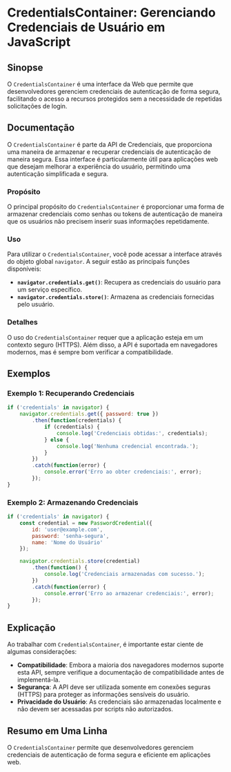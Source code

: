 <!--
Meta Description: # CredentialsContainer: Gerenciando Credenciais de Usuário em JavaScript ## Sinopse O `CredentialsContainer` é uma interface da Web que permite que de...
Meta Keywords: credenciais, credentials, credentialscontainer, usuário, que
-->

# CredentialsContainer: Gerenciando Credenciais de Usuário em JavaScript

## Sinopse
O `CredentialsContainer` é uma interface da Web que permite que desenvolvedores gerenciem credenciais de autenticação de forma segura, facilitando o acesso a recursos protegidos sem a necessidade de repetidas solicitações de login.

## Documentação
O `CredentialsContainer` é parte da API de Credenciais, que proporciona uma maneira de armazenar e recuperar credenciais de autenticação de maneira segura. Essa interface é particularmente útil para aplicações web que desejam melhorar a experiência do usuário, permitindo uma autenticação simplificada e segura.

### Propósito
O principal propósito do `CredentialsContainer` é proporcionar uma forma de armazenar credenciais como senhas ou tokens de autenticação de maneira que os usuários não precisem inserir suas informações repetidamente.

### Uso
Para utilizar o `CredentialsContainer`, você pode acessar a interface através do objeto global `navigator`. A seguir estão as principais funções disponíveis:

- **`navigator.credentials.get()`**: Recupera as credenciais do usuário para um serviço específico.
- **`navigator.credentials.store()`**: Armazena as credenciais fornecidas pelo usuário.

### Detalhes
O uso do `CredentialsContainer` requer que a aplicação esteja em um contexto seguro (HTTPS). Além disso, a API é suportada em navegadores modernos, mas é sempre bom verificar a compatibilidade.

## Exemplos

### Exemplo 1: Recuperando Credenciais
```javascript
if ('credentials' in navigator) {
    navigator.credentials.get({ password: true })
        .then(function(credentials) {
            if (credentials) {
                console.log('Credenciais obtidas:', credentials);
            } else {
                console.log('Nenhuma credencial encontrada.');
            }
        })
        .catch(function(error) {
            console.error('Erro ao obter credenciais:', error);
        });
}
```

### Exemplo 2: Armazenando Credenciais
```javascript
if ('credentials' in navigator) {
    const credential = new PasswordCredential({
        id: 'user@example.com',
        password: 'senha-segura',
        name: 'Nome do Usuário'
    });

    navigator.credentials.store(credential)
        .then(function() {
            console.log('Credenciais armazenadas com sucesso.');
        })
        .catch(function(error) {
            console.error('Erro ao armazenar credenciais:', error);
        });
}
```

## Explicação
Ao trabalhar com `CredentialsContainer`, é importante estar ciente de algumas considerações:

- **Compatibilidade**: Embora a maioria dos navegadores modernos suporte esta API, sempre verifique a documentação de compatibilidade antes de implementá-la.
- **Segurança**: A API deve ser utilizada somente em conexões seguras (HTTPS) para proteger as informações sensíveis do usuário.
- **Privacidade do Usuário**: As credenciais são armazenadas localmente e não devem ser acessadas por scripts não autorizados.

## Resumo em Uma Linha
O `CredentialsContainer` permite que desenvolvedores gerenciem credenciais de autenticação de forma segura e eficiente em aplicações web.
